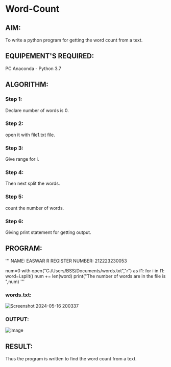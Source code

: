 # Word-Count
## AIM:
To write a python program for getting the word count from a text.
## EQUIPEMENT'S REQUIRED: 
PC
Anaconda - Python 3.7
## ALGORITHM: 
### Step 1:
Declare number of words is 0.
### Step 2: 
open it with file1.txt file.

### Step 3: 
Give range for i.

### Step 4:  
Then next split the words.

### Step 5: 
count the number of words.

### Step 6: 
Giving print statement for getting output.

## PROGRAM:
'''
NAME: EASWAR R
REGISTER NUMBER: 212223230053

num=0
with open("C:/Users/BSS/Documents/words.txt","r") as f1:
   for i in f1:
     word=i.split()
     num += len(word)
print("The number of words are in the file is ",num)
'''

### words.txt:
![Screenshot 2024-05-16 200337](https://github.com/EaswarR2005/Word-Count/assets/146931525/622b0123-2b22-4ab9-b0b5-3fec7988f32c)


### OUTPUT:
![image](https://github.com/EaswarR2005/Word-Count/assets/146931525/12064061-f0cd-4662-bcd8-5c3806494bfd)


## RESULT:
Thus the program is written to find the word count from a text.
